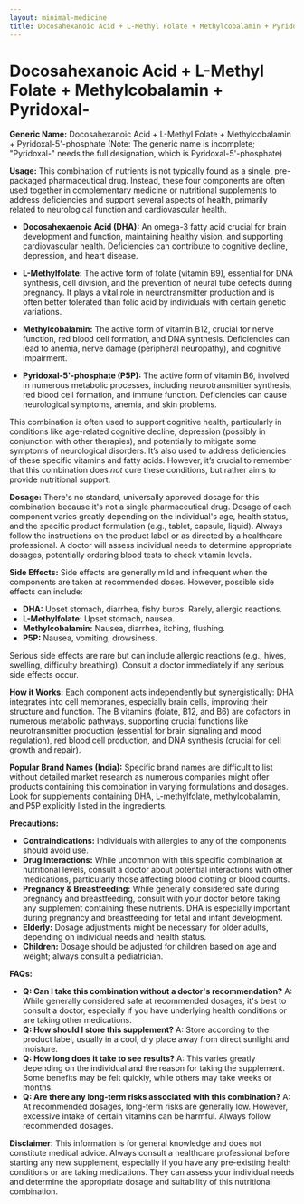 ```yaml
---
layout: minimal-medicine
title: Docosahexanoic Acid + L-Methyl Folate + Methylcobalamin + Pyridoxal-
---
```


# Docosahexanoic Acid + L-Methyl Folate + Methylcobalamin + Pyridoxal-

**Generic Name:** Docosahexanoic Acid + L-Methyl Folate + Methylcobalamin + Pyridoxal-5'-phosphate (Note:  The generic name is incomplete;  "Pyridoxal-" needs the full designation, which is Pyridoxal-5'-phosphate)

**Usage:** This combination of nutrients is not typically found as a single, pre-packaged pharmaceutical drug.  Instead, these four components are often used together in complementary medicine or nutritional supplements to address deficiencies and support several aspects of health, primarily related to neurological function and cardiovascular health.  

* **Docosahexaenoic Acid (DHA):** An omega-3 fatty acid crucial for brain development and function, maintaining healthy vision, and supporting cardiovascular health.  Deficiencies can contribute to cognitive decline, depression, and heart disease.

* **L-Methylfolate:** The active form of folate (vitamin B9), essential for DNA synthesis, cell division, and the prevention of neural tube defects during pregnancy.  It plays a vital role in neurotransmitter production and is often better tolerated than folic acid by individuals with certain genetic variations.

* **Methylcobalamin:** The active form of vitamin B12, crucial for nerve function, red blood cell formation, and DNA synthesis. Deficiencies can lead to anemia, nerve damage (peripheral neuropathy), and cognitive impairment.

* **Pyridoxal-5'-phosphate (P5P):** The active form of vitamin B6, involved in numerous metabolic processes, including neurotransmitter synthesis, red blood cell formation, and immune function. Deficiencies can cause neurological symptoms, anemia, and skin problems.

This combination is often used to support cognitive health, particularly in conditions like age-related cognitive decline, depression (possibly in conjunction with other therapies), and potentially to mitigate some symptoms of neurological disorders.  It’s also used to address deficiencies of these specific vitamins and fatty acids.  However, it’s crucial to remember that this combination does *not* cure these conditions, but rather aims to provide nutritional support.

**Dosage:** There's no standard, universally approved dosage for this combination because it's not a single pharmaceutical drug.  Dosage of each component varies greatly depending on the individual's age, health status, and the specific product formulation (e.g., tablet, capsule, liquid).  Always follow the instructions on the product label or as directed by a healthcare professional. A doctor will assess individual needs to determine appropriate dosages, potentially ordering blood tests to check vitamin levels.


**Side Effects:**  Side effects are generally mild and infrequent when the components are taken at recommended doses. However, possible side effects can include:

* **DHA:**  Upset stomach, diarrhea, fishy burps.  Rarely, allergic reactions.
* **L-Methylfolate:**  Upset stomach, nausea.
* **Methylcobalamin:**  Nausea, diarrhea, itching, flushing.
* **P5P:**  Nausea, vomiting, drowsiness.

Serious side effects are rare but can include allergic reactions (e.g., hives, swelling, difficulty breathing).  Consult a doctor immediately if any serious side effects occur.

**How it Works:** Each component acts independently but synergistically: DHA integrates into cell membranes, especially brain cells, improving their structure and function.  The B vitamins (folate, B12, and B6) are cofactors in numerous metabolic pathways, supporting crucial functions like neurotransmitter production (essential for brain signaling and mood regulation), red blood cell production, and DNA synthesis (crucial for cell growth and repair).

**Popular Brand Names (India):**  Specific brand names are difficult to list without detailed market research as numerous companies might offer products containing this combination in varying formulations and dosages.  Look for supplements containing DHA, L-methylfolate, methylcobalamin, and P5P explicitly listed in the ingredients.

**Precautions:**

* **Contraindications:** Individuals with allergies to any of the components should avoid use.
* **Drug Interactions:**  While uncommon with this specific combination at nutritional levels, consult a doctor about potential interactions with other medications, particularly those affecting blood clotting or blood counts.
* **Pregnancy & Breastfeeding:** While generally considered safe during pregnancy and breastfeeding, consult with your doctor before taking any supplement containing these nutrients.  DHA is especially important during pregnancy and breastfeeding for fetal and infant development.
* **Elderly:** Dosage adjustments might be necessary for older adults, depending on individual needs and health status.
* **Children:** Dosage should be adjusted for children based on age and weight; always consult a pediatrician.


**FAQs:**

* **Q: Can I take this combination without a doctor's recommendation?** A: While generally considered safe at recommended dosages, it's best to consult a doctor, especially if you have underlying health conditions or are taking other medications.
* **Q: How should I store this supplement?** A: Store according to the product label, usually in a cool, dry place away from direct sunlight and moisture.
* **Q: How long does it take to see results?** A: This varies greatly depending on the individual and the reason for taking the supplement.  Some benefits may be felt quickly, while others may take weeks or months.
* **Q: Are there any long-term risks associated with this combination?** A:  At recommended dosages, long-term risks are generally low. However, excessive intake of certain vitamins can be harmful.  Always follow recommended dosages.

**Disclaimer:** This information is for general knowledge and does not constitute medical advice.  Always consult a healthcare professional before starting any new supplement, especially if you have any pre-existing health conditions or are taking medications.  They can assess your individual needs and determine the appropriate dosage and suitability of this nutritional combination.
